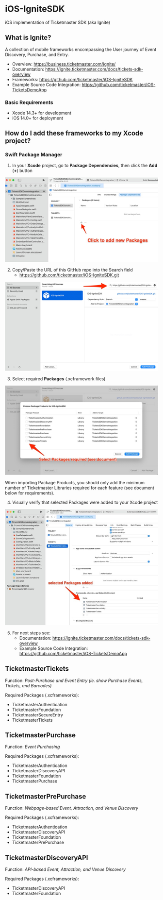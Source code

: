 # iOS-IgniteSDK

iOS implementation of Ticketmaster SDK (aka Ignite)

## What is Ignite? 

A collection of mobile frameworks encompassing the User journey of Event Discovery, Purchase, and Entry.

* Overview: https://business.ticketmaster.com/ignite/
* Documentation: https://ignite.ticketmaster.com/docs/tickets-sdk-overview
* Frameworks: https://github.com/ticketmaster/iOS-IgniteSDK
* Example Source Code Integration: https://github.com/ticketmaster/iOS-TicketsDemoApp

### Basic Requirements

* Xcode 14.3+ for development
* iOS 14.0+ for deployment

## How do I add these frameworks to my Xcode project?

### Swift Package Manager

1. In your **Xcode** project, go to **Package Dependencies**, then click the **Add** (**+**) button

![AddPackages1](Screenshots/AddPackages1.jpg)

2. Copy/Paste the URL of this GitHub repo into the Search field
	- https://github.com/ticketmaster/iOS-IgniteSDK.git

![AddPackages2](Screenshots/AddPackages2.jpg)

3. Select required **Packages** (.xcframework files)

![AddPackages3](Screenshots/AddPackages3.jpg)

When importing Package Products, you should only add the minimum number of Ticketmaster Libraries required for each feature (see document below for requirements).

4. Visually verify that selected Packages were added to your Xcode project

![AddPackages4](Screenshots/AddPackages4.jpg)

5. For next steps see:
   * Documentation: https://ignite.ticketmaster.com/docs/tickets-sdk-overview
   * Example Source Code Integration: https://github.com/ticketmaster/iOS-TicketsDemoApp

## TicketmasterTickets

Function: *Post-Purchase and Event Entry (ie. show Purchase Events, Tickets, and Barcodes)*

Required Packages (.xcframeworks):

* TicketmasterAuthentication
* TicketmasterFoundation 
* TicketmasterSecureEntry
* TicketmasterTickets

## TicketmasterPurchase
Function: *Event Purchasing*

Required Packages (.xcframeworks):

* TicketmasterAuthentication
* TicketmasterDiscoveryAPI
* TicketmasterFoundation 
* TicketmasterPurchase

## TicketmasterPrePurchase
Function: *Webpage-based Event, Attraction, and Venue Discovery*

Required Packages (.xcframeworks):

* TicketmasterAuthentication
* TicketmasterDiscoveryAPI
* TicketmasterFoundation 
* TicketmasterPrePurchase

## TicketmasterDiscoveryAPI
Function: *API-based Event, Attraction, and Venue Discovery*

Required Packages (.xcframeworks):

* TicketmasterDiscoveryAPI
* TicketmasterFoundation 
